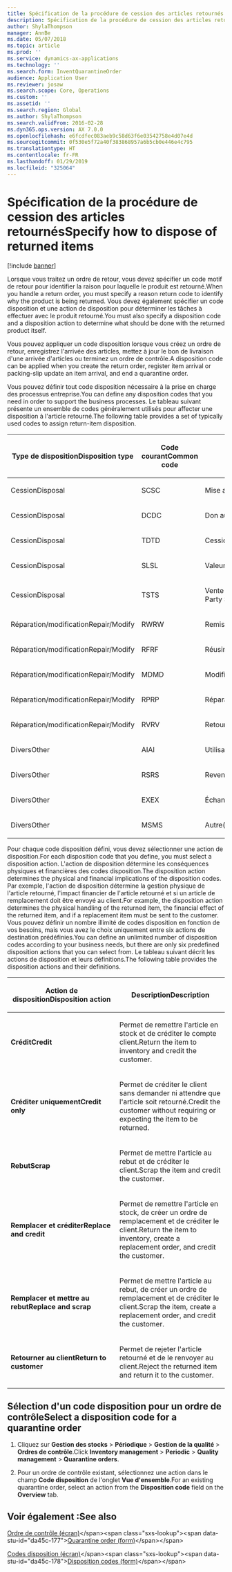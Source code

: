 ```yaml
---
title: Spécification de la procédure de cession des articles retournés
description: Spécification de la procédure de cession des articles retournés.
author: ShylaThompson
manager: AnnBe
ms.date: 05/07/2018
ms.topic: article
ms.prod: ''
ms.service: dynamics-ax-applications
ms.technology: ''
ms.search.form: InventQuarantineOrder
audience: Application User
ms.reviewer: josaw
ms.search.scope: Core, Operations
ms.custom: ''
ms.assetid: ''
ms.search.region: Global
ms.author: ShylaThompson
ms.search.validFrom: 2016-02-28
ms.dyn365.ops.version: AX 7.0.0
ms.openlocfilehash: e6fcdfec083aeb9c58d63f6e03542758e4d07e4d
ms.sourcegitcommit: 0f530e5f72a40f383868957a6b5cb0e446e4c795
ms.translationtype: HT
ms.contentlocale: fr-FR
ms.lasthandoff: 01/29/2019
ms.locfileid: "325064"
---
```

# <a name="specify-how-to-dispose-of-returned-items"></a><span data-ttu-id="da45c-103">Spécification de la procédure de cession des articles retournés</span><span class="sxs-lookup"><span data-stu-id="da45c-103">Specify how to dispose of returned items</span></span> 

[!include [banner](../includes/banner.md)]


<span data-ttu-id="da45c-104">Lorsque vous traitez un ordre de retour, vous devez spécifier un code motif de retour pour identifier la raison pour laquelle le produit est retourné.</span><span class="sxs-lookup"><span data-stu-id="da45c-104">When you handle a return order, you must specify a reason return code to identify why the product is being returned.</span></span> <span data-ttu-id="da45c-105">Vous devez également spécifier un code disposition et une action de disposition pour déterminer les tâches à effectuer avec le produit retourné.</span><span class="sxs-lookup"><span data-stu-id="da45c-105">You must also specify a disposition code and a disposition action to determine what should be done with the returned product itself.</span></span>

<span data-ttu-id="da45c-106">Vous pouvez appliquer un code disposition lorsque vous créez un ordre de retour, enregistrez l'arrivée des articles, mettez à jour le bon de livraison d'une arrivée d'articles ou terminez un ordre de contrôle.</span><span class="sxs-lookup"><span data-stu-id="da45c-106">A disposition code can be applied when you create the return order, register item arrival or packing-slip update an item arrival, and end a quarantine order.</span></span>

<span data-ttu-id="da45c-107">Vous pouvez définir tout code disposition nécessaire à la prise en charge des processus entreprise.</span><span class="sxs-lookup"><span data-stu-id="da45c-107">You can define any disposition codes that you need in order to support the business processes.</span></span> <span data-ttu-id="da45c-108">Le tableau suivant présente un ensemble de codes généralement utilisés pour affecter une disposition à l'article retourné.</span><span class="sxs-lookup"><span data-stu-id="da45c-108">The following table provides a set of typically used codes to assign return-item disposition.</span></span>

<table>
<colgroup>
<col style="width: 33%" />
<col style="width: 33%" />
<col style="width: 33%" />
</colgroup>
<thead>
<tr class="header">
<th><p><span data-ttu-id="da45c-109">Type de disposition</span><span class="sxs-lookup"><span data-stu-id="da45c-109">Disposition type</span></span></p></th>
<th><p><span data-ttu-id="da45c-110">Code courant</span><span class="sxs-lookup"><span data-stu-id="da45c-110">Common code</span></span></p></th>
<th><p><span data-ttu-id="da45c-111">description ;</span><span class="sxs-lookup"><span data-stu-id="da45c-111">Description</span></span></p></th>
</tr>
</thead>
<tbody>
<tr class="odd">
<td><p><span data-ttu-id="da45c-112">Cession</span><span class="sxs-lookup"><span data-stu-id="da45c-112">Disposal</span></span></p></td>
<td><p><span data-ttu-id="da45c-113">SC</span><span class="sxs-lookup"><span data-stu-id="da45c-113">SC</span></span></p></td>
<td><p><span data-ttu-id="da45c-114">Mise au rebut/destruction</span><span class="sxs-lookup"><span data-stu-id="da45c-114">Scrap/Destroy</span></span></p></td>
</tr>
<tr class="even">
<td><p><span data-ttu-id="da45c-115">Cession</span><span class="sxs-lookup"><span data-stu-id="da45c-115">Disposal</span></span></p></td>
<td><p><span data-ttu-id="da45c-116">DC</span><span class="sxs-lookup"><span data-stu-id="da45c-116">DC</span></span></p></td>
<td><p><span data-ttu-id="da45c-117">Don aux œuvres caritatives</span><span class="sxs-lookup"><span data-stu-id="da45c-117">Donate to Charity</span></span></p></td>
</tr>
<tr class="odd">
<td><p><span data-ttu-id="da45c-118">Cession</span><span class="sxs-lookup"><span data-stu-id="da45c-118">Disposal</span></span></p></td>
<td><p><span data-ttu-id="da45c-119">TD</span><span class="sxs-lookup"><span data-stu-id="da45c-119">TD</span></span></p></td>
<td><p><span data-ttu-id="da45c-120">Cession à un tiers</span><span class="sxs-lookup"><span data-stu-id="da45c-120">Third-Party Disposal</span></span></p></td>
</tr>
<tr class="even">
<td><p><span data-ttu-id="da45c-121">Cession</span><span class="sxs-lookup"><span data-stu-id="da45c-121">Disposal</span></span></p></td>
<td><p><span data-ttu-id="da45c-122">SL</span><span class="sxs-lookup"><span data-stu-id="da45c-122">SL</span></span></p></td>
<td><p><span data-ttu-id="da45c-123">Valeur résiduelle</span><span class="sxs-lookup"><span data-stu-id="da45c-123">Salvage</span></span></p></td>
</tr>
<tr class="odd">
<td><p><span data-ttu-id="da45c-124">Cession</span><span class="sxs-lookup"><span data-stu-id="da45c-124">Disposal</span></span></p></td>
<td><p><span data-ttu-id="da45c-125">TS</span><span class="sxs-lookup"><span data-stu-id="da45c-125">TS</span></span></p></td>
<td><p><span data-ttu-id="da45c-126">Vente à des tiers (marchés secondaires)</span><span class="sxs-lookup"><span data-stu-id="da45c-126">Third-Party Sale (Secondary Markets)</span></span></p></td>
</tr>
<tr class="even">
<td><p><span data-ttu-id="da45c-127">Réparation/modification</span><span class="sxs-lookup"><span data-stu-id="da45c-127">Repair/Modify</span></span></p></td>
<td><p><span data-ttu-id="da45c-128">RW</span><span class="sxs-lookup"><span data-stu-id="da45c-128">RW</span></span></p></td>
<td><p><span data-ttu-id="da45c-129">Remise en fabrication</span><span class="sxs-lookup"><span data-stu-id="da45c-129">Rework</span></span></p></td>
</tr>
<tr class="odd">
<td><p><span data-ttu-id="da45c-130">Réparation/modification</span><span class="sxs-lookup"><span data-stu-id="da45c-130">Repair/Modify</span></span></p></td>
<td><p><span data-ttu-id="da45c-131">RF</span><span class="sxs-lookup"><span data-stu-id="da45c-131">RF</span></span></p></td>
<td><p><span data-ttu-id="da45c-132">Réusinage/rénovation</span><span class="sxs-lookup"><span data-stu-id="da45c-132">Remanufacture/Refurbish</span></span></p></td>
</tr>
<tr class="even">
<td><p><span data-ttu-id="da45c-133">Réparation/modification</span><span class="sxs-lookup"><span data-stu-id="da45c-133">Repair/Modify</span></span></p></td>
<td><p><span data-ttu-id="da45c-134">MD</span><span class="sxs-lookup"><span data-stu-id="da45c-134">MD</span></span></p></td>
<td><p><span data-ttu-id="da45c-135">Modification</span><span class="sxs-lookup"><span data-stu-id="da45c-135">Modify</span></span></p></td>
</tr>
<tr class="odd">
<td><p><span data-ttu-id="da45c-136">Réparation/modification</span><span class="sxs-lookup"><span data-stu-id="da45c-136">Repair/Modify</span></span></p></td>
<td><p><span data-ttu-id="da45c-137">RP</span><span class="sxs-lookup"><span data-stu-id="da45c-137">RP</span></span></p></td>
<td><p><span data-ttu-id="da45c-138">Réparation</span><span class="sxs-lookup"><span data-stu-id="da45c-138">Repair</span></span></p></td>
</tr>
<tr class="even">
<td><p><span data-ttu-id="da45c-139">Réparation/modification</span><span class="sxs-lookup"><span data-stu-id="da45c-139">Repair/Modify</span></span></p></td>
<td><p><span data-ttu-id="da45c-140">RV</span><span class="sxs-lookup"><span data-stu-id="da45c-140">RV</span></span></p></td>
<td><p><span data-ttu-id="da45c-141">Retour au fournisseur</span><span class="sxs-lookup"><span data-stu-id="da45c-141">Return to Vendor</span></span></p></td>
</tr>
<tr class="odd">
<td><p><span data-ttu-id="da45c-142">Divers</span><span class="sxs-lookup"><span data-stu-id="da45c-142">Other</span></span></p></td>
<td><p><span data-ttu-id="da45c-143">AI</span><span class="sxs-lookup"><span data-stu-id="da45c-143">AI</span></span></p></td>
<td><p><span data-ttu-id="da45c-144">Utilisation par dérogation</span><span class="sxs-lookup"><span data-stu-id="da45c-144">Use as is</span></span></p></td>
</tr>
<tr class="even">
<td><p><span data-ttu-id="da45c-145">Divers</span><span class="sxs-lookup"><span data-stu-id="da45c-145">Other</span></span></p></td>
<td><p><span data-ttu-id="da45c-146">RS</span><span class="sxs-lookup"><span data-stu-id="da45c-146">RS</span></span></p></td>
<td><p><span data-ttu-id="da45c-147">Revente</span><span class="sxs-lookup"><span data-stu-id="da45c-147">Resale</span></span></p></td>
</tr>
<tr class="odd">
<td><p><span data-ttu-id="da45c-148">Divers</span><span class="sxs-lookup"><span data-stu-id="da45c-148">Other</span></span></p></td>
<td><p><span data-ttu-id="da45c-149">EX</span><span class="sxs-lookup"><span data-stu-id="da45c-149">EX</span></span></p></td>
<td><p><span data-ttu-id="da45c-150">Échanger</span><span class="sxs-lookup"><span data-stu-id="da45c-150">Exchange</span></span></p></td>
</tr>
<tr class="even">
<td><p><span data-ttu-id="da45c-151">Divers</span><span class="sxs-lookup"><span data-stu-id="da45c-151">Other</span></span></p></td>
<td><p><span data-ttu-id="da45c-152">MS</span><span class="sxs-lookup"><span data-stu-id="da45c-152">MS</span></span></p></td>
<td><p><span data-ttu-id="da45c-153">Autre(s)</span><span class="sxs-lookup"><span data-stu-id="da45c-153">Miscellaneous</span></span></p></td>
</tr>
</tbody>
</table>


<span data-ttu-id="da45c-154">Pour chaque code disposition défini, vous devez sélectionner une action de disposition.</span><span class="sxs-lookup"><span data-stu-id="da45c-154">For each disposition code that you define, you must select a disposition action.</span></span> <span data-ttu-id="da45c-155">L'action de disposition détermine les conséquences physiques et financières des codes disposition.</span><span class="sxs-lookup"><span data-stu-id="da45c-155">The disposition action determines the physical and financial implications of the disposition codes.</span></span> <span data-ttu-id="da45c-156">Par exemple, l'action de disposition détermine la gestion physique de l'article retourné, l'impact financier de l'article retourné et si un article de remplacement doit être envoyé au client.</span><span class="sxs-lookup"><span data-stu-id="da45c-156">For example, the disposition action determines the physical handling of the returned item, the financial effect of the returned item, and if a replacement item must be sent to the customer.</span></span> <span data-ttu-id="da45c-157">Vous pouvez définir un nombre illimité de codes disposition en fonction de vos besoins, mais vous avez le choix uniquement entre six actions de destination prédéfinies.</span><span class="sxs-lookup"><span data-stu-id="da45c-157">You can define an unlimited number of disposition codes according to your business needs, but there are only six predefined disposition actions that you can select from.</span></span> <span data-ttu-id="da45c-158">Le tableau suivant décrit les actions de disposition et leurs définitions.</span><span class="sxs-lookup"><span data-stu-id="da45c-158">The following table provides the disposition actions and their definitions.</span></span>

<table>
<colgroup>
<col style="width: 50%" />
<col style="width: 50%" />
</colgroup>
<thead>
<tr class="header">
<th><p><span data-ttu-id="da45c-159">Action de disposition</span><span class="sxs-lookup"><span data-stu-id="da45c-159">Disposition action</span></span></p></th>
<th><p><span data-ttu-id="da45c-160">Description</span><span class="sxs-lookup"><span data-stu-id="da45c-160">Description</span></span></p></th>
</tr>
</thead>
<tbody>
<tr class="odd">
<td><p><span data-ttu-id="da45c-161"><strong>Crédit</strong></span><span class="sxs-lookup"><span data-stu-id="da45c-161"><strong>Credit</strong></span></span></p></td>
<td><p><span data-ttu-id="da45c-162">Permet de remettre l'article en stock et de créditer le compte client.</span><span class="sxs-lookup"><span data-stu-id="da45c-162">Return the item to inventory and credit the customer.</span></span></p></td>
</tr>
<tr class="even">
<td><p><span data-ttu-id="da45c-163"><strong>Créditer uniquement</strong></span><span class="sxs-lookup"><span data-stu-id="da45c-163"><strong>Credit only</strong></span></span></p></td>
<td><p><span data-ttu-id="da45c-164">Permet de créditer le client sans demander ni attendre que l'article soit retourné.</span><span class="sxs-lookup"><span data-stu-id="da45c-164">Credit the customer without requiring or expecting the item to be returned.</span></span></p></td>
</tr>
<tr class="odd">
<td><p><span data-ttu-id="da45c-165"><strong>Rebut</strong></span><span class="sxs-lookup"><span data-stu-id="da45c-165"><strong>Scrap</strong></span></span></p></td>
<td><p><span data-ttu-id="da45c-166">Permet de mettre l'article au rebut et de créditer le client.</span><span class="sxs-lookup"><span data-stu-id="da45c-166">Scrap the item and credit the customer.</span></span></p></td>
</tr>
<tr class="even">
<td><p><span data-ttu-id="da45c-167"><strong>Remplacer et créditer</strong></span><span class="sxs-lookup"><span data-stu-id="da45c-167"><strong>Replace and credit</strong></span></span></p></td>
<td><p><span data-ttu-id="da45c-168">Permet de remettre l'article en stock, de créer un ordre de remplacement et de créditer le client.</span><span class="sxs-lookup"><span data-stu-id="da45c-168">Return the item to inventory, create a replacement order, and credit the customer.</span></span></p></td>
</tr>
<tr class="odd">
<td><p><span data-ttu-id="da45c-169"><strong>Remplacer et mettre au rebut</strong></span><span class="sxs-lookup"><span data-stu-id="da45c-169"><strong>Replace and scrap</strong></span></span></p></td>
<td><p><span data-ttu-id="da45c-170">Permet de mettre l'article au rebut, de créer un ordre de remplacement et de créditer le client.</span><span class="sxs-lookup"><span data-stu-id="da45c-170">Scrap the item, create a replacement order, and credit the customer.</span></span></p></td>
</tr>
<tr class="even">
<td><p><span data-ttu-id="da45c-171"><strong>Retourner au client</strong></span><span class="sxs-lookup"><span data-stu-id="da45c-171"><strong>Return to customer</strong></span></span></p></td>
<td><p><span data-ttu-id="da45c-172">Permet de rejeter l'article retourné et de le renvoyer au client.</span><span class="sxs-lookup"><span data-stu-id="da45c-172">Reject the returned item and return it to the customer.</span></span></p></td>
</tr>
</tbody>
</table>


## <a name="select-a-disposition-code-for-a-quarantine-order"></a><span data-ttu-id="da45c-173">Sélection d'un code disposition pour un ordre de contrôle</span><span class="sxs-lookup"><span data-stu-id="da45c-173">Select a disposition code for a quarantine order</span></span>

1.  <span data-ttu-id="da45c-174">Cliquez sur **Gestion des stocks** \> **Périodique** \> **Gestion de la qualité** \> **Ordres de contrôle**.</span><span class="sxs-lookup"><span data-stu-id="da45c-174">Click **Inventory management** \> **Periodic** \> **Quality management** \> **Quarantine orders**.</span></span>

2.  <span data-ttu-id="da45c-175">Pour un ordre de contrôle existant, sélectionnez une action dans le champ **Code disposition** de l'onglet **Vue d'ensemble**.</span><span class="sxs-lookup"><span data-stu-id="da45c-175">For an existing quarantine order, select an action from the **Disposition code** field on the **Overview** tab.</span></span>



## <a name="see-also"></a><span data-ttu-id="da45c-176">Voir également :</span><span class="sxs-lookup"><span data-stu-id="da45c-176">See also</span></span>

<span data-ttu-id="da45c-177">[Ordre de contrôle (écran)](https://technet.microsoft.com/en-us/library/aa554073(v=ax.60))</span><span class="sxs-lookup"><span data-stu-id="da45c-177">[Quarantine order (form)](https://technet.microsoft.com/en-us/library/aa554073(v=ax.60))</span></span>

<span data-ttu-id="da45c-178">[Codes disposition (écran)](https://technet.microsoft.com/en-us/library/hh597113\(v=ax.60\))</span><span class="sxs-lookup"><span data-stu-id="da45c-178">[Disposition codes (form)](https://technet.microsoft.com/en-us/library/hh597113\(v=ax.60\))</span></span>

  


